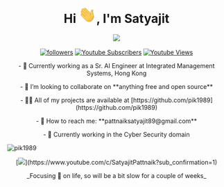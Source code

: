 <h1 align="center">Hi <img src="https://raw.githubusercontent.com/pik1989/pik1989/main/Images/Hi.gif" width="40px" />, I'm Satyajit</h1>

<!-- Typing SVG by DenverCoder1 - https://github.com/DenverCoder1/readme-typing-svg -->
<p align="center">
  <a href="https://github.com/pik1989"><img src="https://readme-typing-svg.herokuapp.com?lines=Self+taught+Data+Scientist;Trainer%2C+Blogger+%26+Speaker;10%2B+years+of+coding+experience;Always+learning+new+things&center=true&width=380&height=45"></a>
</p>

<p align="center">
   <a href="https://github.com/pik1989">
    <img alt="followers" title="Follow me on Github" src="https://img.shields.io/github/followers/pik1989?color=236ad3&labelColor=1155ba&style=for-the-badge&logo=github&label=Follow"/></a>
   <a href="https://www.youtube.com/c/SatyajitPattnaik?sub_confirmation=1">
    <img alt="Youtube Subscribers" title="Subscriber me on YouTube" href="https://www.youtube.com/channel/UC-HLXw5cFC-7zqaXqTIlj-g" src="https://img.shields.io/youtube/channel/subscribers/UC-HLXw5cFC-7zqaXqTIlj-g?style=for-the-badge"/></a>
  <a href="https://www.youtube.com/c/SatyajitPattnaik?sub_confirmation=1">
    <img alt="Youtube Views" title="YouTube Views" href="https://www.youtube.com/channel/UC-HLXw5cFC-7zqaXqTIlj-g" src="https://img.shields.io/youtube/channel/views/UC-HLXw5cFC-7zqaXqTIlj-g?style=for-the-badge"/></a>
</p>



<p align="center">
- 🔭 Currently working as a Sr. AI Engineer at Integrated Management Systems, Hong Kong
<p align="center">
- 👯 I’m looking to collaborate on **anything free and open source**
<p align="center">
- 👨‍💻 All of my projects are available at [https://github.com/pik1989](https://github.com/pik1989)
<p align="center">
- 💬 How to reach me: **pattnaiksatyajit89@gmail.com**
<p align="center">
- 🧠 Currently working in the Cyber Security domain
<p align="center">
<p align="centre"><img src="https://github-readme-stats-five-lyart.vercel.app/api?username=pik1989&show_icons=true" alt="pik1989" /> </p>
<p align="center">
[<img src="https://img.shields.io/badge/-Subscribe-red?style=for-the-badge&logo=youtube&logoColor=white"/>](https://www.youtube.com/c/SatyajitPattnaik?sub_confirmation=1)
<p align="center">
_Focusing 🎯 on life, so will be a bit slow for a couple of weeks_
